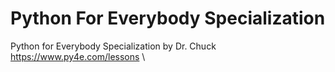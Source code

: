 # Python For Everybody Specialization
Python for Everybody Specialization by Dr. Chuck \
https://www.py4e.com/lessons \
